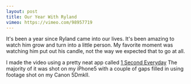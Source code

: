 ```yaml
---
layout: post
title: Our Year With Ryland
vimeo: https://vimeo.com/98957719
---
```

It's been a year since Ryland came into our lives. It's been amazing to watch
him grow and turn into a little person. My favorite moment was watching him put
out his candle, not the way we expected that to go at all.

I made the video using a pretty neat app called [1 Second Everyday](http://1secondeveryday.com/)
The majority of it was shot on my iPhone5 with a couple of gaps filled in using
footage shot on my Canon 5DmkII.
